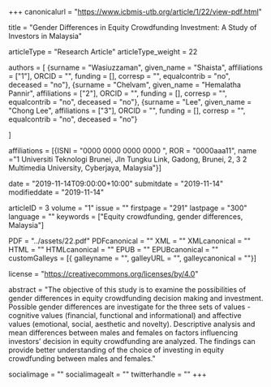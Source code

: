 +++
canonicalurl = "https://www.icbmis-utb.org/article/1/22/view-pdf.html"

title = "Gender Differences in Equity Crowdfunding Investment:  A Study of Investors in Malaysia"

articleType = "Research Article"
articleType_weight = 22

authors = [
  {surname = "Wasiuzzaman",  given_name = "Shaista",  affiliations = ["1"],  ORCID = "", funding = [], corresp = "", equalcontrib = "no", deceased = "no"},
  {surname = "Chelvam",  given_name = "Hemalatha Pannir",  affiliations = ["2"],  ORCID = "", funding = [], corresp = "", equalcontrib = "no", deceased = "no"},
  {surname = "Lee",  given_name = "Chong Lee",  affiliations = ["3"],  ORCID = "", funding = [], corresp = "", equalcontrib = "no", deceased = "no"}
  
]

affiliations = [{ISNI = "0000 0000 0000 0000 ", ROR = "0000aaa11", name ="1 Universiti Teknologi Brunei, Jln Tungku Link, Gadong, Brunei, 2, 3 2	Multimedia University, Cyberjaya, Malaysia"}]

date = "2019-11-14T09:00:00+10:00"
submitdate = "2019-11-14"
modifieddate = "2019-11-14"

articleID = 3
volume = "1"
issue = ""
firstpage = "291"
lastpage = "300"
language = ""
keywords = ["Equity crowdfunding, gender differences, Malaysia"]


PDF = "../assets/22.pdf"
PDFcanonical = ""
XML = ""
XMLcanonical = ""
HTML = ""
HTMLcanonical = ""
EPUB = ""
EPUBcanonical = ""
customGalleys = [{ galleyname = "", galleyURL = "", galleycanonical = ""}]

license = "https://creativecommons.org/licenses/by/4.0"

abstract = "The objective of this study is to examine the possibilities of gender differences in equity crowdfunding decision making and investment.  Possible gender differences are investigate for the three sets of values - cognitive values (financial, functional and informational) and affective values (emotional, social, aesthetic and novelty). Descriptive analysis and mean differences between males and females on factors influencing investors’ decision in equity crowdfunding are analyzed. The findings can provide better understanding of the choice of investing in equity crowdfunding between males and females."


socialimage = ""
socialimagealt = ""
twitterhandle = ""
+++

